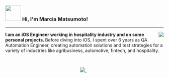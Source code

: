### <img src="https://media.giphy.com/media/ud6Q18PGmcyWXwiz9O/giphy.gif" width="50"></img> Hi, I'm Marcia Matsumoto!
------
<a href="https://github.com/tihmatsumoto/github-readme-stats">
  <img align="right" src="https://github-readme-stats.vercel.app/api/top-langs/?username=tihmatsumoto&layout=compact&hide=java,c%23,html" />
</a>

<p align="left">
  <b>I am an iOS Engineer working in hospitality industry and on some personal projects. </b> Before diving into iOS, I spent over 6 years as QA Automation Engineer, creating automation solutions and test strategies for a variety of industries like agribusiness, automotive, fintech, and hospitality. 
</p>

&nbsp;&nbsp;
&nbsp;&nbsp;
&nbsp;&nbsp;
&nbsp;&nbsp;
<p align='center'>
  <a href="https://www.linkedin.com/in/tiemimatsumoto/">
    <img src="https://img.shields.io/badge/linkedin-%230077B5.svg?&style=for-the-badge&logo=linkedin&logoColor=white" />
  </a>&nbsp;&nbsp;
</p>
